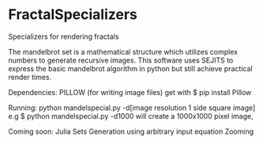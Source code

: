 # FractalSpecializers
Specializers for rendering fractals

The mandelbrot set is a mathematical structure which utilizes complex numbers to generate  recursive images. This software uses SEJITS to express the basic mandelbrot algorithm in python but still achieve practical render times.

Dependencies: 
PILLOW (for writing image files)
get with 
$ pip install Pillow

Running:
python mandelspecial.py -d[image resolution 1 side square image]
e.g
$ python mandelspecial.py -d1000 
will create a 1000x1000 pixel image, 


Coming soon:
Julia Sets
Generation using arbitrary input equation
Zooming
